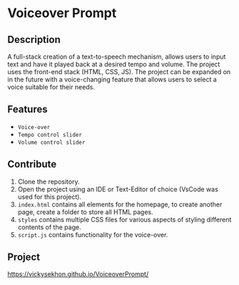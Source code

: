 # Voiceover Prompt

## Description 
A full-stack creation of a text-to-speech mechanism, allows users to input text and have it played back at a desired tempo and volume. The project uses the front-end stack (HTML, CSS, JS). The project can be expanded on in the future with a voice-changing feature that allows users to select a voice suitable for their needs. 

## Features
- ```Voice-over```
- ```Tempo control slider```
- ```Volume control slider```

## Contribute 
1. Clone the repository.
2. Open the project using an IDE or Text-Editor of choice (VsCode was used for this project).
3. ```index.html``` contains all elements for the homepage, to create another page, create a folder to store all HTML pages.
4. ```styles``` contains multiple CSS files for various aspects of styling different contents of the page.
5. ```script.js``` contains functionality for the voice-over.

## Project
https://vickysekhon.github.io/VoiceoverPrompt/

